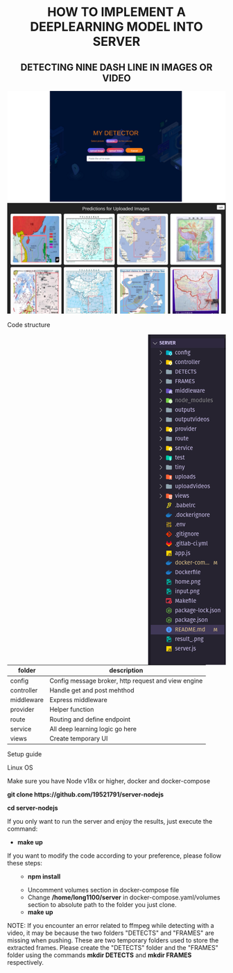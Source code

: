 <h1 align="center">HOW TO IMPLEMENT A DEEPLEARNING MODEL INTO SERVER</h1>

<h2 align="center">DETECTING NINE DASH LINE IN IMAGES OR VIDEO</h2>

<img src="home.png" alt="Maybe here is a picture">
<img src="result_.png" alt="Maybe here is a picture">

<div>
  <p>Code structure</p>
  <img src="folder_structure.png" align="right">
<table>
  <thead>
    <tr>
      <th scope="col">folder</th>
      <th scope="col">description</th>
    </tr>
  </thead>
  <tbody>
    <tr>
      <td>config</td>
      <td>Config message broker, http request and view engine</td>
    </tr>
    <tr>
      <td>controller</td>
      <td>Handle get and post mehthod</td>
    </tr>
    <tr>
      <td>middleware</td>
      <td>Express middleware</td>
    </tr>
    <tr>
      <td>provider</td>
      <td>Helper function</td>
    </tr>
    <tr>
      <td>route</td>
      <td>Routing and define endpoint</td>
    </tr>
    <tr>
      <td>service</td>
      <td>All deep learning logic go here</td>
    </tr>
    <tr>
      <td>views</td>
      <td>Create temporary UI</td>
    </tr>
  </tbody>
</table>

</div>

<p>Setup guide</p>
<p></p>
<p>Linux OS</p>
<p>Make sure you have Node v18x or higher, docker and docker-compose</p>
<p><b>git clone https://github.com/19521791/server-nodejs</b></p>
<p><b>cd server-nodejs</b></p>
<span>If you only want to run the server and enjoy the results, just execute the command:</span>
<ul>
  <li><b>make up</b></li>
</ul>
<span>If you want to modify the code according to your preference, please follow these steps:</span>
<ul>
  <ul>
    <li><b>npm install</b></li>
  </ul>
  <ul>
    <li>
      Uncomment volumes section in docker-compose file
    </li>
    <li>Change <b>/home/long1100/server</b> in docker-compose.yaml/volumes section to absolute path to the folder you just clone.</li>
    <li><b>make up</b></li>
  </ul>
</ul>
<p>NOTE: If you encounter an error related to ffmpeg while detecting with a video, it may be because the two folders "DETECTS" and "FRAMES" are missing when pushing. These are two temporary folders used to store the extracted frames. Please create the "DETECTS" folder and the "FRAMES" folder using the commands <b>mkdir DETECTS</b> and <b>mkdir FRAMES</b> respectively.</p>
